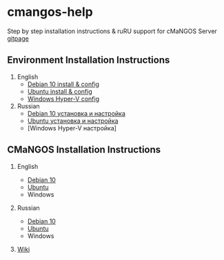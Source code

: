 # cmangos-help
Step by step installation instructions & ruRU support for cMaNGOS Server [gitpage](https://github.com/cmangos)

## Environment Installation Instructions

1. English
	* [Debian 10 install & config](/linux/en_debian_os_install.md)
	* [Ubuntu install & config](/linux/en_ubuntu_os_install.md)
	* [Windows Hyper-V config](hyperV/en_windows_config.md)
2. Russian
	* [Debian 10 установка и настройка](/linux/ru_debian_os_install.md)
	* [Ubuntu установка и настройка](/linux/ru_ubuntu_os_install.md)
	* [Windows Hyper-V настройка]

## CMaNGOS Installation Instructions

1. English
	* [Debian 10](/linux/en_debian_cmangos_vanilla.md)
	* [Ubuntu](/linux/en_ubuntu_cmangos_vanilla.md)
	* Windows
2. Russian
	* [Debian 10](/linux/ru_debian_vanilla.md)
	* [Ubuntu](/linux/ru_ubuntu_vanilla.md)
	* Windows

3. [Wiki](https://github.com/biosfree/cmangos-help/wiki)
